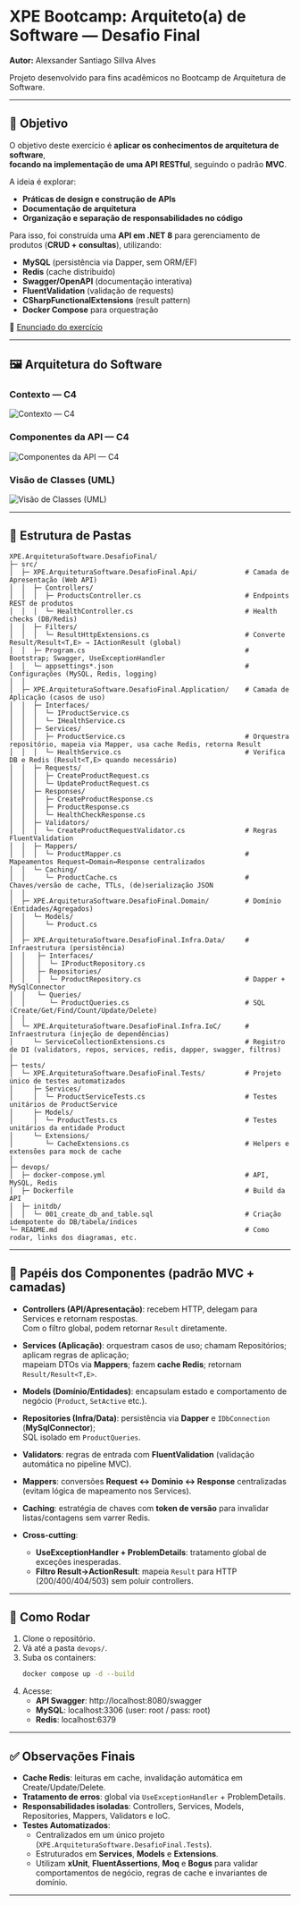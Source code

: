 # XPE Bootcamp: Arquiteto(a) de Software — Desafio Final  
**Autor:** Alexsander Santiago Sillva Alves  

Projeto desenvolvido para fins acadêmicos no Bootcamp de Arquitetura de Software.  

---

## 🎯 Objetivo
O objetivo deste exercício é **aplicar os conhecimentos de arquitetura de software**,  
**focando na implementação de uma API RESTful**, seguindo o padrão **MVC**.  

A ideia é explorar:
- **Práticas de design e construção de APIs**  
- **Documentação de arquitetura**  
- **Organização e separação de responsabilidades no código**  

Para isso, foi construída uma **API em .NET 8** para gerenciamento de produtos (**CRUD + consultas**), utilizando:  
- **MySQL** (persistência via Dapper, sem ORM/EF)  
- **Redis** (cache distribuído)  
- **Swagger/OpenAPI** (documentação interativa)  
- **FluentValidation** (validação de requests)  
- **CSharpFunctionalExtensions** (result pattern)  
- **Docker Compose** para orquestração  

📎 [Enunciado do exercício](./docs/enunciado.pdf)

---

## 🖼️ Arquitetura do Software

### Contexto — C4
![Contexto — C4](./docs/images/contexto-c4.png)

### Componentes da API — C4
![Componentes da API — C4](./docs/images/componentes-c4.png)

### Visão de Classes (UML)
![Visão de Classes (UML)](./docs/images/uml-classes.png)

---

## 📂 Estrutura de Pastas

```text
XPE.ArquiteturaSoftware.DesafioFinal/
├─ src/
│  ├─ XPE.ArquiteturaSoftware.DesafioFinal.Api/            # Camada de Apresentação (Web API)
│  │  ├─ Controllers/
│  │  │  ├─ ProductsController.cs                          # Endpoints REST de produtos
│  │  │  └─ HealthController.cs                            # Health checks (DB/Redis)
│  │  ├─ Filters/
│  │  │  └─ ResultHttpExtensions.cs                        # Converte Result/Result<T,E> → IActionResult (global)
│  │  ├─ Program.cs                                        # Bootstrap; Swagger, UseExceptionHandler
│  │  └─ appsettings*.json                                 # Configurações (MySQL, Redis, logging)
│  │
│  ├─ XPE.ArquiteturaSoftware.DesafioFinal.Application/    # Camada de Aplicação (casos de uso)
│  │  ├─ Interfaces/
│  │  │  └─ IProductService.cs
│  │  │  └─ IHealthService.cs
│  │  ├─ Services/
│  │  │  ├─ ProductService.cs                              # Orquestra repositório, mapeia via Mapper, usa cache Redis, retorna Result
│  │  │  └─ HealthService.cs                               # Verifica DB e Redis (Result<T,E> quando necessário)
│  │  ├─ Requests/
│  │  │  ├─ CreateProductRequest.cs
│  │  │  └─ UpdateProductRequest.cs
│  │  ├─ Responses/
│  │  │  ├─ CreateProductResponse.cs
│  │  │  ├─ ProductResponse.cs
│  │  │  └─ HealthCheckResponse.cs
│  │  ├─ Validators/
│  │  │  └─ CreateProductRequestValidator.cs               # Regras FluentValidation
│  │  ├─ Mappers/
│  │  │  └─ ProductMapper.cs                               # Mapeamentos Request↔Domain↔Response centralizados
│  │  └─ Caching/
│  │     └─ ProductCache.cs                                # Chaves/versão de cache, TTLs, (de)serialização JSON
│  │
│  ├─ XPE.ArquiteturaSoftware.DesafioFinal.Domain/         # Domínio (Entidades/Agregados)
│  │  └─ Models/
│  │     └─ Product.cs
│  │
│  ├─ XPE.ArquiteturaSoftware.DesafioFinal.Infra.Data/     # Infraestrutura (persistência)
│  │   ├─ Interfaces/
│  │   │  └─ IProductRepository.cs
│  │   ├─ Repositories/
│  │   │  └─ ProductRepository.cs                          # Dapper + MySqlConnector
│  │   └─ Queries/
│  │      └─ ProductQueries.cs                             # SQL (Create/Get/Find/Count/Update/Delete)
│  │
│  └─ XPE.ArquiteturaSoftware.DesafioFinal.Infra.IoC/      # Infraestrutura (injeção de dependências)
│     └─ ServiceCollectionExtensions.cs                    # Registro de DI (validators, repos, services, redis, dapper, swagger, filtros)
│
├─ tests/
│  └─ XPE.ArquiteturaSoftware.DesafioFinal.Tests/          # Projeto único de testes automatizados
│     ├─ Services/
│     │  └─ ProductServiceTests.cs                         # Testes unitários de ProductService
│     ├─ Models/
│     │  └─ ProductTests.cs                                # Testes unitários da entidade Product
│     └─ Extensions/
│        └─ CacheExtensions.cs                             # Helpers e extensões para mock de cache
│
├─ devops/
│  ├─ docker-compose.yml                                   # API, MySQL, Redis
│  ├─ Dockerfile                                           # Build da API
│  ├─ initdb/
│  │  └─ 001_create_db_and_table.sql                       # Criação idempotente do DB/tabela/índices
└─ README.md                                               # Como rodar, links dos diagramas, etc.
```

---

## 🧩 Papéis dos Componentes (padrão MVC + camadas)

- **Controllers (API/Apresentação)**: recebem HTTP, delegam para Services e retornam respostas.  
  Com o filtro global, podem retornar `Result` diretamente.

- **Services (Aplicação)**: orquestram casos de uso; chamam Repositórios; aplicam regras de aplicação;  
  mapeiam DTOs via **Mappers**; fazem **cache Redis**; retornam `Result/Result<T,E>`.

- **Models (Domínio/Entidades)**: encapsulam estado e comportamento de negócio (`Product`, `SetActive` etc.).

- **Repositories (Infra/Data)**: persistência via **Dapper** e `IDbConnection` (**MySqlConnector**);  
  SQL isolado em `ProductQueries`.

- **Validators**: regras de entrada com **FluentValidation** (validação automática no pipeline MVC).

- **Mappers**: conversões **Request ↔ Domínio ↔ Response** centralizadas (evitam lógica de mapeamento nos Services).

- **Caching**: estratégia de chaves com **token de versão** para invalidar listas/contagens sem varrer Redis.

- **Cross-cutting**:  
  - **UseExceptionHandler + ProblemDetails**: tratamento global de exceções inesperadas.  
  - **Filtro Result→ActionResult**: mapeia `Result` para HTTP (200/400/404/503) sem poluir controllers. 

---

## 🚀 Como Rodar

1. Clone o repositório.  
2. Vá até a pasta `devops/`.  
3. Suba os containers:  
   ```bash
   docker compose up -d --build
   ```
4. Acesse:  
   - **API Swagger**: http://localhost:8080/swagger  
   - **MySQL**: localhost:3306 (user: root / pass: root)  
   - **Redis**: localhost:6379

---

## ✅ Observações Finais
- **Cache Redis**: leituras em cache, invalidação automática em Create/Update/Delete.  
- **Tratamento de erros**: global via `UseExceptionHandler` + ProblemDetails.  
- **Responsabilidades isoladas**: Controllers, Services, Models, Repositories, Mappers, Validators e IoC.  
- **Testes Automatizados**:  
  - Centralizados em um único projeto (`XPE.ArquiteturaSoftware.DesafioFinal.Tests`).  
  - Estruturados em **Services**, **Models** e **Extensions**.  
  - Utilizam **xUnit**, **FluentAssertions**, **Moq** e **Bogus** para validar comportamentos de negócio, regras de cache e invariantes de domínio.  

---
